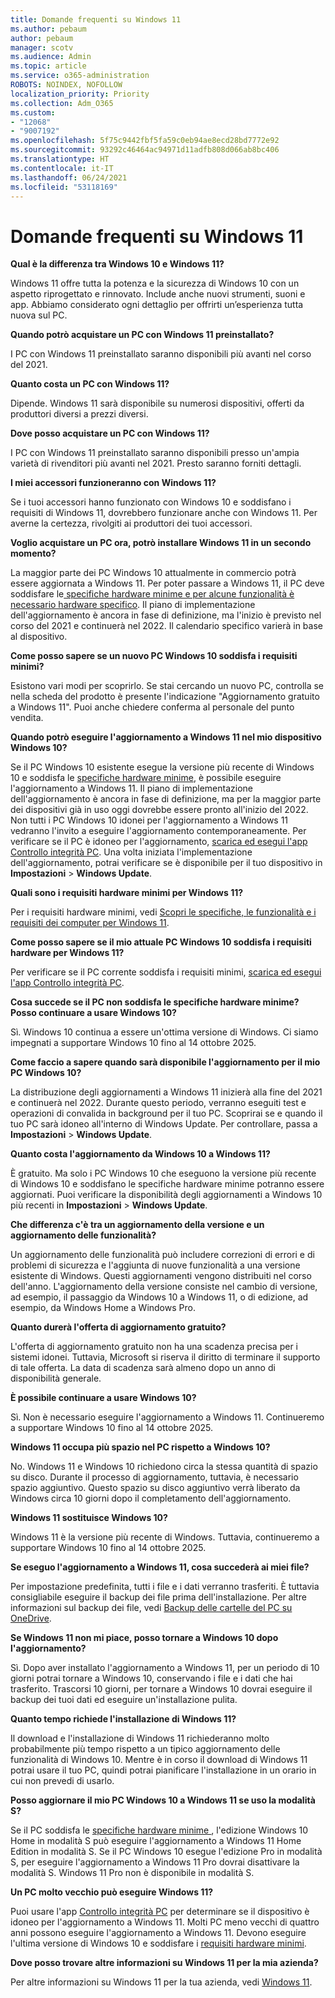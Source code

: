 ```yaml
---
title: Domande frequenti su Windows 11
ms.author: pebaum
author: pebaum
manager: scotv
ms.audience: Admin
ms.topic: article
ms.service: o365-administration
ROBOTS: NOINDEX, NOFOLLOW
localization_priority: Priority
ms.collection: Adm_O365
ms.custom:
- "12068"
- "9007192"
ms.openlocfilehash: 5f75c9442fbf5fa59c0eb94ae8ecd28bd7772e92
ms.sourcegitcommit: 93292c46464ac94971d11adfb808d066ab8bc406
ms.translationtype: HT
ms.contentlocale: it-IT
ms.lasthandoff: 06/24/2021
ms.locfileid: "53118169"
---
```

# <a name="windows-11-frequently-asked-questions-faq"></a>Domande frequenti su Windows 11

**Qual è la differenza tra Windows 10 e Windows 11?**

Windows 11 offre tutta la potenza e la sicurezza di Windows 10 con un aspetto riprogettato e rinnovato. Include anche nuovi strumenti, suoni e app. Abbiamo considerato ogni dettaglio per offrirti un’esperienza tutta nuova sul PC.

**Quando potrò acquistare un PC con Windows 11 preinstallato?**

I PC con Windows 11 preinstallato saranno disponibili più avanti nel corso del 2021.


**Quanto costa un PC con Windows 11?**

Dipende. Windows 11 sarà disponibile su numerosi dispositivi, offerti da produttori diversi a prezzi diversi.


**Dove posso acquistare un PC con Windows 11?**

I PC con Windows 11 preinstallato saranno disponibili presso un'ampia varietà di rivenditori più avanti nel 2021. Presto saranno forniti dettagli.


**I miei accessori funzioneranno con Windows 11?**

Se i tuoi accessori hanno funzionato con Windows 10 e soddisfano i requisiti di Windows 11, dovrebbero funzionare anche con Windows 11. Per averne la certezza, rivolgiti ai produttori dei tuoi accessori.


**Voglio acquistare un PC ora, potrò installare Windows 11 in un secondo momento?**

La maggior parte dei PC Windows 10 attualmente in commercio potrà essere aggiornata a Windows 11. Per poter passare a Windows 11, il PC deve soddisfare le[ specifiche hardware minime e per alcune funzionalità è necessario hardware specifico](https://www.microsoft.com/windows/windows-11-specifications). Il piano di implementazione dell'aggiornamento è ancora in fase di definizione, ma l'inizio è previsto nel corso del 2021 e continuerà nel 2022. Il calendario specifico varierà in base al dispositivo.


**Come posso sapere se un nuovo PC Windows 10 soddisfa i requisiti minimi?**

Esistono vari modi per scoprirlo. Se stai cercando un nuovo PC, controlla se nella scheda del prodotto è presente l'indicazione "Aggiornamento gratuito a Windows 11". Puoi anche chiedere conferma al personale del punto vendita.


**Quando potrò eseguire l'aggiornamento a Windows 11 nel mio dispositivo Windows 10?**

Se il PC Windows 10 esistente esegue la versione più recente di Windows 10 e soddisfa le [specifiche hardware minime](https://www.microsoft.com/windows/windows-11-specifications), è possibile eseguire l'aggiornamento a Windows 11. Il piano di implementazione dell'aggiornamento è ancora in fase di definizione, ma per la maggior parte dei dispositivi già in uso oggi dovrebbe essere pronto all'inizio del 2022. Non tutti i PC Windows 10 idonei per l'aggiornamento a Windows 11 vedranno l'invito a eseguire l'aggiornamento contemporaneamente. Per verificare se il PC è idoneo per l'aggiornamento, [scarica ed esegui l'app Controllo integrità PC](https://aka.ms/GetPCHealthCheckApp). Una volta iniziata l'implementazione dell'aggiornamento, potrai verificare se è disponibile per il tuo dispositivo in **Impostazioni** > **Windows Update**.


**Quali sono i requisiti hardware minimi per Windows 11?**

Per i requisiti hardware minimi, vedi [Scopri le specifiche, le funzionalità e i requisiti dei computer per Windows 11](https://www.microsoft.com/windows/windows-11-specifications).


**Come posso sapere se il mio attuale PC Windows 10 soddisfa i requisiti hardware per Windows 11?**

Per verificare se il PC corrente soddisfa i requisiti minimi, [scarica ed esegui l'app Controllo integrità PC](https://aka.ms/GetPCHealthCheckApp).


**Cosa succede se il PC non soddisfa le specifiche hardware minime? Posso continuare a usare Windows 10?**

Sì. Windows 10 continua a essere un'ottima versione di Windows. Ci siamo impegnati a supportare Windows 10 fino al 14 ottobre 2025.


**Come faccio a sapere quando sarà disponibile l'aggiornamento per il mio PC Windows 10?**

La distribuzione degli aggiornamenti a Windows 11 inizierà alla fine del 2021 e continuerà nel 2022. Durante questo periodo, verranno eseguiti test e operazioni di convalida in background per il tuo PC. Scoprirai se e quando il tuo PC sarà idoneo all'interno di Windows Update. Per controllare, passa a **Impostazioni** > **Windows Update**.


**Quanto costa l'aggiornamento da Windows 10 a Windows 11?**

È gratuito. Ma solo i PC Windows 10 che eseguono la versione più recente di Windows 10 e soddisfano le specifiche hardware minime potranno essere aggiornati. Puoi verificare la disponibilità degli aggiornamenti a Windows 10 più recenti in **Impostazioni** > **Windows Update**.


**Che differenza c'è tra un aggiornamento della versione e un aggiornamento delle funzionalità?**

Un aggiornamento delle funzionalità può includere correzioni di errori e di problemi di sicurezza e l'aggiunta di nuove funzionalità a una versione esistente di Windows. Questi aggiornamenti vengono distribuiti nel corso dell'anno. L'aggiornamento della versione consiste nel cambio di versione, ad esempio, il passaggio da Windows 10 a Windows 11, o di edizione, ad esempio, da Windows Home a Windows Pro.


**Quanto durerà l'offerta di aggiornamento gratuito?**

L'offerta di aggiornamento gratuito non ha una scadenza precisa per i sistemi idonei. Tuttavia, Microsoft si riserva il diritto di terminare il supporto di tale offerta. La data di scadenza sarà almeno dopo un anno di disponibilità generale.


**È possibile continuare a usare Windows 10?**

Sì. Non è necessario eseguire l'aggiornamento a Windows 11. Continueremo a supportare Windows 10 fino al 14 ottobre 2025.

**Windows 11 occupa più spazio nel PC rispetto a Windows 10?**

No. Windows 11 e Windows 10 richiedono circa la stessa quantità di spazio su disco. Durante il processo di aggiornamento, tuttavia, è necessario spazio aggiuntivo. Questo spazio su disco aggiuntivo verrà liberato da Windows circa 10 giorni dopo il completamento dell'aggiornamento.


**Windows 11 sostituisce Windows 10?**

Windows 11 è la versione più recente di Windows. Tuttavia, continueremo a supportare Windows 10 fino al 14 ottobre 2025.


**Se eseguo l'aggiornamento a Windows 11, cosa succederà ai miei file?**

Per impostazione predefinita, tutti i file e i dati verranno trasferiti. È tuttavia consigliabile eseguire il backup dei file prima dell'installazione. Per altre informazioni sul backup dei file, vedi [Backup delle cartelle del PC su OneDrive](https://www.microsoft.com/microsoft-365/onedrive/pc-cloud-backup).


**Se Windows 11 non mi piace, posso tornare a Windows 10 dopo l'aggiornamento?**

Sì. Dopo aver installato l'aggiornamento a Windows 11, per un periodo di 10 giorni potrai tornare a Windows 10, conservando i file e i dati che hai trasferito. Trascorsi 10 giorni, per tornare a Windows 10 dovrai eseguire il backup dei tuoi dati ed eseguire un'installazione pulita.


**Quanto tempo richiede l'installazione di Windows 11?**

Il download e l'installazione di Windows 11 richiederanno molto probabilmente più tempo rispetto a un tipico aggiornamento delle funzionalità di Windows 10. Mentre è in corso il download di Windows 11 potrai usare il tuo PC, quindi potrai pianificare l'installazione in un orario in cui non prevedi di usarlo.


**Posso aggiornare il mio PC Windows 10 a Windows 11 se uso la modalità S?**

Se il PC soddisfa le [specifiche hardware minime ](https://www.microsoft.com/windows/windows-11-specifications), l'edizione Windows 10 Home in modalità S può eseguire l'aggiornamento a Windows 11 Home Edition in modalità S. Se il PC Windows 10 esegue l'edizione Pro in modalità S, per eseguire l'aggiornamento a Windows 11 Pro dovrai disattivare la modalità S. Windows 11 Pro non è disponibile in modalità S.


**Un PC molto vecchio può eseguire Windows 11?**

Puoi usare l'app [Controllo integrità PC](https://aka.ms/GetPCHealthCheckApp) per determinare se il dispositivo è idoneo per l'aggiornamento a Windows 11. Molti PC meno vecchi di quattro anni possono eseguire l'aggiornamento a Windows 11. Devono eseguire l'ultima versione di Windows 10 e soddisfare i [requisiti hardware minimi](https://www.microsoft.com/windows/windows-11-specifications).


**Dove posso trovare altre informazioni su Windows 11 per la mia azienda?**

Per altre informazioni su Windows 11 per la tua azienda, vedi [Windows 11](https://www.microsoft.com/windowsforbusiness/windows-11).